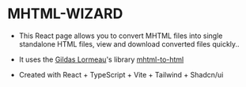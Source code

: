 # MHTML-WIZARD

- This React page allows you to convert MHTML files into single standalone HTML files, view and download converted files quickly..
- It uses the [Gildas Lormeau](https://github.com/gildas-lormeau)'s library [mhtml-to-html](https://github.com/gildas-lormeau/mhtml-to-html)

- Created with React + TypeScript + Vite + Tailwind + Shadcn/ui
